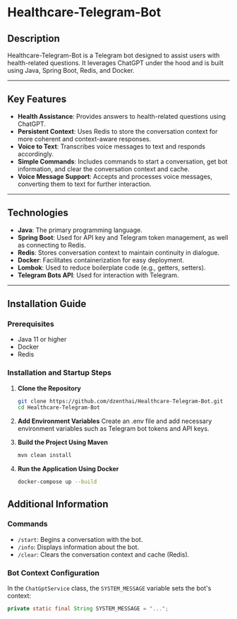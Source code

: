 # Healthcare-Telegram-Bot

## **Description**

Healthcare-Telegram-Bot is a Telegram bot designed to assist users with health-related questions. It leverages ChatGPT under the hood and is built using Java, Spring Boot, Redis, and Docker.

---

## **Key Features**

- **Health Assistance**: Provides answers to health-related questions using ChatGPT.
- **Persistent Context**: Uses Redis to store the conversation context for more coherent and context-aware responses.
- **Voice to Text**: Transcribes voice messages to text and responds accordingly.
- **Simple Commands**: Includes commands to start a conversation, get bot information, and clear the conversation context and cache.
- **Voice Message Support**: Accepts and processes voice messages, converting them to text for further interaction.

---

## **Technologies**

- **Java**: The primary programming language.
- **Spring Boot**: Used for API key and Telegram token management, as well as connecting to Redis.
- **Redis**: Stores conversation context to maintain continuity in dialogue.
- **Docker**: Facilitates containerization for easy deployment.
- **Lombok**: Used to reduce boilerplate code (e.g., getters, setters).
- **Telegram Bots API**: Used for interaction with Telegram.

---

## **Installation Guide**

### **Prerequisites**

- Java 11 or higher
- Docker
- Redis

### **Installation and Startup Steps**

1. **Clone the Repository**
   ```bash
   git clone https://github.com/dzenthai/Healthcare-Telegram-Bot.git
   cd Healthcare-Telegram-Bot
   
2. **Add Environment Variables**
   Create an .env file and add necessary environment variables such as Telegram bot tokens and API keys.

3. **Build the Project Using Maven**
   ```bash
   mvn clean install

4. **Run the Application Using Docker**
   ```bash
   docker-compose up --build

## **Additional Information**

### **Commands**

- `/start`: Begins a conversation with the bot.
- `/info`: Displays information about the bot.
- `/clear`: Clears the conversation context and cache (Redis).

### **Bot Context Configuration**

In the `ChatGptService` class, the `SYSTEM_MESSAGE` variable sets the bot's context:

```java
private static final String SYSTEM_MESSAGE = "...";


